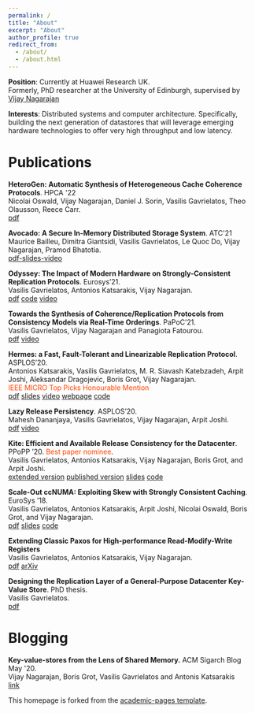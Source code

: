 ```yaml
---
permalink: /
title: "About"
excerpt: "About"
author_profile: true
redirect_from: 
  - /about/
  - /about.html
---
```



__Position__: Currently at Huawei Research UK.   
Formerly, PhD researcher at the University of Edinburgh, supervised by [Vijay Nagarajan](https://homepages.inf.ed.ac.uk/vnagaraj/)


__Interests__: Distributed systems and computer architecture. Specifically, building the next generation of 
datastores that will leverage emerging hardware technologies to offer very high throughput and low latency.



Publications
======
__HeteroGen: Automatic Synthesis of Heterogeneous
Cache Coherence Protocols__. HPCA '22  
Nicolai Oswald, Vijay Nagarajan, Daniel J. Sorin, Vasilis Gavrielatos, Theo Olausson, Reece Carr.  
[pdf](./files/heterogen-hpca-22.pdf)

__Avocado: A Secure In-Memory Distributed Storage System__. ATC'21  
Maurice Bailleu, Dimitra Giantsidi, Vasilis Gavrielatos, Le Quoc Do, Vijay Nagarajan, Pramod Bhatotia.    
[pdf-slides-video](https://www.usenix.org/conference/atc21/presentation/bailleu)

 __Odyssey: The Impact of Modern Hardware on Strongly-Consistent Replication Protocols__. 
Eurosys’21.  
Vasilis Gavrielatos, Antonios Katsarakis, Vijay Nagarajan.  
[pdf](./files/Odyssey_Eurosys_2021.pdf) [code](https://github.com/vasigavr1/Odyssey)
[video](https://www.youtube.com/watch?v=QBwGhxPiTyI)

 __Towards the Synthesis of Coherence/Replication Protocols from Consistency Models via Real-Time Orderings__. 
PaPoC’21.  
Vasilis Gavrielatos, Vijay Nagarajan and Panagiota Fatourou.  
[pdf](./files/real-time-papoc-21.pdf)
[video](https://www.youtube.com/watch?v=fe-uxY7cPTY)

 __Hermes: a Fast, Fault-Tolerant and Linearizable Replication Protocol__. 
ASPLOS’20.  
Antonios Katsarakis, Vasilis Gavrielatos, M. R. Siavash Katebzadeh, Arpit Joshi, Aleksandar Dragojevic, Boris Grot, 
Vijay Nagarajan.  
<span style="color: orangered;">	IEEE MICRO Top Picks Honourable Mention</span>  
[pdf](./files/Hermes-ASPLOS20.pdf) 
[slides](https://www.slideshare.net/AntoniosKatsarakis/hermes-reliable-replication-protocol)
[video](https://www.youtube.com/watch?v=5HwOdAjqEdE&amp=&index=8&amp=&t=0s)
[webpage](https://hermes-protocol.com/)
[code](https://github.com/vasigavr1/Hermes)

__Lazy Release Persistency__. ASPLOS’20.  
Mahesh Dananjaya, Vasilis Gavrielatos, Vijay Nagarajan, Arpit Joshi.  
[pdf](./files/LRP-ASPLOS20.pdf)
[video](https://www.youtube.com/watch?v=rE0dpTosYjE)


__Kite: Efficient and Available Release Consistency for the Datacenter__. PPoPP ’20. 
<span style="color: orangered;"> Best paper nominee</span>.  
Vasilis Gavrielatos, Antonios Katsarakis, Vijay Nagarajan, Boris Grot, and Arpit Joshi.  
[extended version](./files/Kite_PPoPP_authors.pdf) 
[published version](./files/Kite_PPoPP.pdf)
[slides](https://www.slideshare.net/VasilisGavrielatos/kite-efficient-and-available-release-consistency-for-the-datacenter)
[code](https://github.com/vasigavr1/Kite)


__Scale-Out ccNUMA: Exploiting Skew with Strongly Consistent Caching__. EuroSys ’18.  
Vasilis Gavrielatos, Antonios Katsarakis, Arpit Joshi, Nicolai Oswald, Boris Grot, and Vijay Nagarajan.  
[pdf](./files/Scale-out-ccNUMA.pdf) 
[slides](https://www.slideshare.net/AntoniosKatsarakis/scaleout-ccnuma-eurosys18)
[code](https://github.com/vasigavr1/ccKVS)


__Extending Classic Paxos for High-performance Read-Modify-Write Registers__   
Vasilis Gavrielatos, Antonios Katsarakis, Vijay Nagarajan.  
[pdf](./files/Paxos_spec.pdf) [arXiv](https://arxiv.org/abs/2103.14701)  


__Designing the Replication Layer of a General-Purpose Datacenter Key-Value Store__. PhD thesis.  
Vasilis Gavrielatos.  
[pdf](./files/thesis.pdf)  


Blogging
======
__Key-value-stores from the Lens of Shared Memory.__ ACM Sigarch Blog May '20.  
Vijay Nagarajan, Boris Grot, Vasilis Gavrielatos and Antonis Katsarakis  
[link](https://www.sigarch.org/key-value-stores-from-the-lens-of-shared-memory/)


This homepage is forked from the [academic-pages template](https://github.com/academicpages/academicpages.github.io). 

